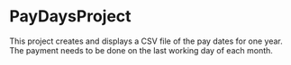 # PayDaysProject

This project creates and displays a CSV file of the pay dates for one year.
The payment needs to be done on the last working day of each month.
